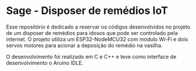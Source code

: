 # Sage -  Disposer de remédios IoT


Esse repositório é dedicado a reservar os códigos desenvolvidos no projeto de um disposer de remédios para idosos que pode ser controlado pela internet. O projeto utiliza um ESP32-NodeMCU32 com módulo Wi-Fi e dois servos motores para acionar a deposição do remédio na vasilha. 

O desenvolvimento foi realizado em C e C++ e teve como interface de desenvolvimento o Aruino IDLE.
